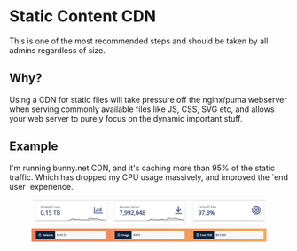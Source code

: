 # Static Content CDN

This is one of the most recommended steps and should be taken by all admins regardless of size.

## Why?

Using a CDN for static files will take pressure off the nginx/puma webserver when serving commonly available files like JS, CSS, SVG etc, and allows your web server to purely focus on the dynamic important stuff.

## Example

I'm running bunny.net CDN, and it's caching more than 95% of the static traffic. Which has dropped my CPU usage massively, and improved the \`end user\` experience.

<figure><img src="../../.gitbook/assets/image.png" alt=""><figcaption></figcaption></figure>
